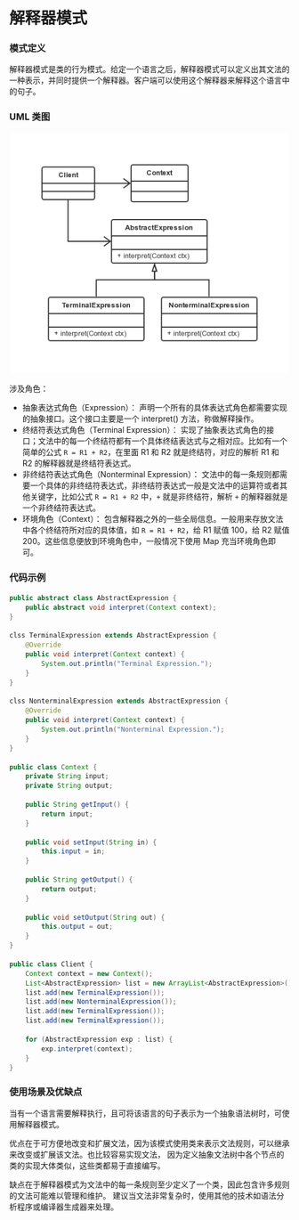 解释器模式
===

### 模式定义

解释器模式是类的行为模式。给定一个语言之后，解释器模式可以定义出其文法的一种表示，并同时提供一个解释器。客户端可以使用这个解释器来解释这个语言中的句子。

### UML 类图

![解释器模式](img/23-interpreter.png)

涉及角色：

- 抽象表达式角色（Expression）：
声明一个所有的具体表达式角色都需要实现的抽象接口。这个接口主要是一个 interpret() 方法，称做解释操作。
- 终结符表达式角色（Terminal Expression）：
实现了抽象表达式角色的接口；文法中的每一个终结符都有一个具体终结表达式与之相对应。比如有一个简单的公式 `R = R1 + R2`，在里面 R1 和 R2 就是终结符，对应的解析 R1 和 R2 的解释器就是终结符表达式。
- 非终结符表达式角色（Nonterminal Expression）：
文法中的每一条规则都需要一个具体的非终结符表达式，非终结符表达式一般是文法中的运算符或者其他关键字，比如公式 `R = R1 + R2` 中，`+` 就是非终结符，解析 `+` 的解释器就是一个非终结符表达式。
- 环境角色（Context）：
包含解释器之外的一些全局信息。一般用来存放文法中各个终结符所对应的具体值，如 `R = R1 + R2`，给 R1 赋值 100，给 R2 赋值 200。这些信息便放到环境角色中，一般情况下使用 Map 充当环境角色即可。

### 代码示例

```java
public abstract class AbstractExpression {
    public abstract void interpret(Context context);
}

clss TerminalExpression extends AbstractExpression {
    @Override
    public void interpret(Context context) {
        System.out.println("Terminal Expression.");
    }
}

clss NonterminalExpression extends AbstractExpression {
    @Override
    public void interpret(Context context) {
        System.out.println("Nonterminal Expression.");
    }
}

public class Context {
    private String input;
    private String output;

    public String getInput() {
        return input;
    }

    public void setInput(String in) {
        this.input = in;
    }

    public String getOutput() {
        return output;
    }

    public void setOutput(String out) {
        this.output = out;
    }
}

public class Client {
    Context context = new Context();
    List<AbstractExpression> list = new ArrayList<AbstractExpression>();
    list.add(new TerminalExpression());
    list.add(new NonterminalExpression());
    list.add(new TerminalExpression());
    list.add(new TerminalExpression());

    for (AbstractExpression exp : list) {
        exp.interpret(context);
    }
}
```

### 使用场景及优缺点

当有一个语言需要解释执行，且可将该语言的句子表示为一个抽象语法树时，可使用解释器模式。

优点在于可方便地改变和扩展文法，因为该模式使用类来表示文法规则，可以继承来改变或扩展该文法。也比较容易实现文法，
因为定义抽象文法树中各个节点的类的实现大体类似，这些类都易于直接编写。

缺点在于解释器模式为文法中的每一条规则至少定义了一个类，因此包含许多规则的文法可能难以管理和维护。
建议当文法非常复杂时，使用其他的技术如语法分析程序或编译器生成器来处理。
